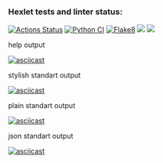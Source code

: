 ### Hexlet tests and linter status:
[![Actions Status](https://github.com/michaelk77/python-project-50/workflows/hexlet-check/badge.svg)](https://github.com/michaelk77/python-project-50/actions)
[![Python CI](https://github.com/michaelk77/python-project-50/actions/workflows/pyci.yml/badge.svg)](https://github.com/michaelk77/python-project-50/actions/workflows/pyci.yml)
[![Flake8](https://github.com/michaelk77/python-project-50/actions/workflows/flake8.yml/badge.svg)](https://github.com/michaelk77/python-project-50/actions/workflows/flake8.yml)
<a href="https://codeclimate.com/github/michaelk77/python-project-50/maintainability"><img src="https://api.codeclimate.com/v1/badges/8d142986beee20c9d2d0/maintainability" /></a>
<a href="https://codeclimate.com/github/michaelk77/python-project-50/test_coverage"><img src="https://api.codeclimate.com/v1/badges/8d142986beee20c9d2d0/test_coverage" /></a>

help output

[![asciicast](https://asciinema.org/a/i5Rfq6ngVLGSeiBOYBvwVNXGC.svg)](https://asciinema.org/a/i5Rfq6ngVLGSeiBOYBvwVNXGC)

stylish standart output

[![asciicast](https://asciinema.org/a/EhxiMiu4eieIh5J5SugBGY7K4.svg)](https://asciinema.org/a/EhxiMiu4eieIh5J5SugBGY7K4)

plain standart output

[![asciicast](https://asciinema.org/a/vSJV3SRrA2Xa0iefMMkKJmvTf.svg)](https://asciinema.org/a/vSJV3SRrA2Xa0iefMMkKJmvTf)

json standart output

[![asciicast](https://asciinema.org/a/jGtiZ1bpx0Lp7MZ9IMzFzWFRi.svg)](https://asciinema.org/a/jGtiZ1bpx0Lp7MZ9IMzFzWFRi)
